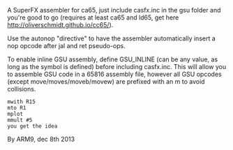 
A SuperFX assembler for ca65, just include casfx.inc in the gsu folder and you're good to go (requires at least ca65 and ld65, get here http://oliverschmidt.github.io/cc65/).

Use the autonop "directive" to have the assembler automatically insert a nop opcode after jal and ret pseudo-ops.

To enable inline GSU assembly, define GSU_INLINE (can be any value, as long as the symbol is defined) before including casfx.inc.
This will allow you to assemble GSU code in a 65816 assembly file, however all GSU opcodes (except move/moves/moveb/movew) are prefixed with an m to avoid collisions.

	mwith R15
	mto R1
	mplot
	mmult #5
	you get the idea

By ARM9, dec 8th 2013
